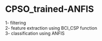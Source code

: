 # CPSO_trained-ANFIS
1- filtering                                                                                                                                                   
2- feature extraction using BCI_CSP function                                                                                                         
3- classification using ANFIS
